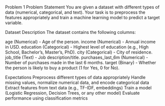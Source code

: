 Problem 1
Problem Statement
You are given a dataset with different types of data (numerical, categorical, and text). Your task is to preprocess the features appropriately and train a machine learning model to predict a target variable.

Dataset Description
The dataset contains the following columns:

age (Numerical) - Age of the person.
income (Numerical) - Annual income in USD.
education (Categorical) - Highest level of education (e.g., High School, Bachelor’s, Master’s, PhD).
city (Categorical) - City of residence.
job_title (Text) - Job description/title.
purchases_last_6m (Numerical) - Number of purchases made in the last 6 months.
target (Binary) - Whether the person is likely to buy a product (1 for Yes, 0 for No).

Expectations
Preprocess different types of data appropriately
Handle missing values, normalize numerical data, and encode categorical data
Extract features from text data (e.g., TF-IDF, embeddings)
Train a model (Logistic Regression, Decision Trees, or any other model)
Evaluate performance using classification metrics
